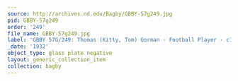 ```yaml
---
source: http://archives.nd.edu/Bagby/GBBY-57g249.jpg
pid: GBBY-57g249
order: '249'
file_name: GBBY-57g249.jpg
label: 'GBBY 57G/249: Thomas (Kitty, Tom) Gorman - Football Player - c1932'
_date: '1932'
object_type: glass plate negative
layout: generic_collection_item
collection: bagby
---
```


